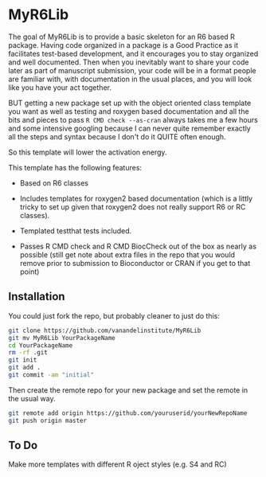 # MyR6Lib

The goal of MyR6Lib is to provide a basic skeleton for an R6 based R 
package. Having code organized in a package is a Good Practice as it  
facilitates test-based development, and it encourages you to stay organized 
and well documented.  Then when you inevitably want to share your 
code later as part of manuscript submission, your code will be in a format 
people are familiar with, with documentation in the usual places, and you 
will look like you have your act together.

BUT getting a new package set up with the object oriented class template 
you want as well as testing and roxygen based documentation and all the 
bits and pieces to pass `R CMD check --as-cran` always takes 
me a few hours and some intensive googling because I can never quite remember 
exactly all the steps and syntax because I don't do it QUITE often enough.

So this template will lower the activation energy.

This template has the following features:

* Based on R6 classes

* Includes templates for roxygen2 based documentation (which is a littly 
  tricky to set up given that roxygen2 does not really support R6 or RC 
  classes). 

* Templated testthat tests included.

* Passes R CMD check and R CMD BiocCheck out of the box as nearly as 
  possible (still get note about extra files in the repo that you would 
  remove prior to submission to Bioconductor or CRAN if you get to that 
  point)

## Installation

You could just fork the repo, but probably cleaner to just do this:

``` bash
git clone https://github.com/vanandelinstitute/MyR6Lib
git mv MyR6Lib YourPackageName
cd YourPackageName
rm -rf .git
git init
git add .
git commit -am "initial"
```

Then create the remote repo for your new package and set the remote in the
usual way.

``` bash
git remote add origin https://github.com/youruserid/yourNewRepoName
git push origin master
```



## To Do

Make more templates with different R oject styles (e.g. S4 and RC)

